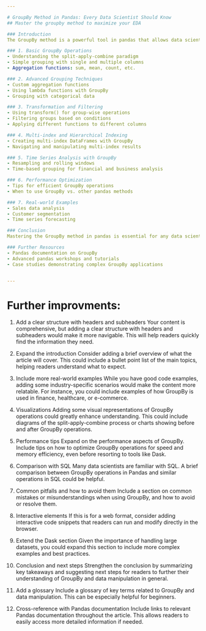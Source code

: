 ```yaml
---

# GroupBy Method in Pandas: Every Data Scientist Should Know
## Master the groupby method to maximize your EDA

### Introduction
The GroupBy method is a powerful tool in pandas that allows data scientists to split data into groups, apply functions to those groups, and combine the results. Mastering this method can significantly enhance your Exploratory Data Analysis (EDA) capabilities and streamline your data manipulation tasks.

### 1. Basic GroupBy Operations
- Understanding the split-apply-combine paradigm
- Simple grouping with single and multiple columns
- Aggregation functions: sum, mean, count, etc.

### 2. Advanced Grouping Techniques
- Custom aggregation functions
- Using lambda functions with GroupBy
- Grouping with categorical data

### 3. Transformation and Filtering
- Using transform() for group-wise operations
- Filtering groups based on conditions
- Applying different functions to different columns

### 4. Multi-index and Hierarchical Indexing
- Creating multi-index DataFrames with GroupBy
- Navigating and manipulating multi-index results

### 5. Time Series Analysis with GroupBy
- Resampling and rolling windows
- Time-based grouping for financial and business analysis

### 6. Performance Optimization
- Tips for efficient GroupBy operations
- When to use GroupBy vs. other pandas methods

### 7. Real-world Examples
- Sales data analysis
- Customer segmentation
- Time series forecasting

### Conclusion
Mastering the GroupBy method in pandas is essential for any data scientist looking to perform efficient and insightful data analysis. By understanding its various applications and nuances, you can significantly enhance your EDA process and derive more meaningful insights from your data.

### Further Resources
- Pandas documentation on GroupBy
- Advanced pandas workshops and tutorials
- Case studies demonstrating complex GroupBy applications


--- 
```


Further improvments:
====================

1. Add a clear structure with headers and subheaders
Your content is comprehensive, but adding a clear structure with headers and subheaders would make it more navigable. This will help readers quickly find the information they need.

2. Expand the introduction
Consider adding a brief overview of what the article will cover. This could include a bullet point list of the main topics, helping readers understand what to expect.

3. Include more real-world examples
While you have good code examples, adding some industry-specific scenarios would make the content more relatable. For instance, you could include examples of how GroupBy is used in finance, healthcare, or e-commerce.

4. Visualizations
Adding some visual representations of GroupBy operations could greatly enhance understanding. This could include diagrams of the split-apply-combine process or charts showing before and after GroupBy operations.

5. Performance tips
Expand on the performance aspects of GroupBy. Include tips on how to optimize GroupBy operations for speed and memory efficiency, even before resorting to tools like Dask.

6. Comparison with SQL
Many data scientists are familiar with SQL. A brief comparison between GroupBy operations in Pandas and similar operations in SQL could be helpful.

7. Common pitfalls and how to avoid them
Include a section on common mistakes or misunderstandings when using GroupBy, and how to avoid or resolve them.

8. Interactive elements
If this is for a web format, consider adding interactive code snippets that readers can run and modify directly in the browser.

9. Extend the Dask section
Given the importance of handling large datasets, you could expand this section to include more complex examples and best practices.

10. Conclusion and next steps
Strengthen the conclusion by summarizing key takeaways and suggesting next steps for readers to further their understanding of GroupBy and data manipulation in general.

11. Add a glossary
Include a glossary of key terms related to GroupBy and data manipulation. This can be especially helpful for beginners.

12. Cross-reference with Pandas documentation
Include links to relevant Pandas documentation throughout the article. This allows readers to easily access more detailed information if needed.

